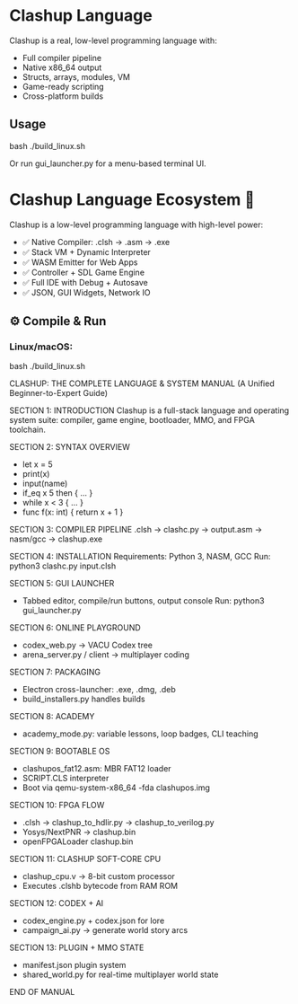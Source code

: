 # Clashup Language

Clashup is a real, low-level programming language with:

- Full compiler pipeline
- Native x86_64 output
- Structs, arrays, modules, VM
- Game-ready scripting
- Cross-platform builds

## Usage

bash
./build_linux.sh

Or run gui_launcher.py for a menu-based terminal UI.​



# Clashup Language Ecosystem 🚀

Clashup is a low-level programming language with high-level power:

- ✅ Native Compiler: .clsh → .asm → .exe
- ✅ Stack VM + Dynamic Interpreter
- ✅ WASM Emitter for Web Apps
- ✅ Controller + SDL Game Engine
- ✅ Full IDE with Debug + Autosave
- ✅ JSON, GUI Widgets, Network IO

## ⚙️ Compile & Run

### Linux/macOS:
bash
./build_linux.sh



CLASHUP: THE COMPLETE LANGUAGE & SYSTEM MANUAL
(A Unified Beginner-to-Expert Guide)

SECTION 1: INTRODUCTION
Clashup is a full-stack language and operating system suite: compiler, game engine, bootloader, MMO, and FPGA toolchain.

SECTION 2: SYNTAX OVERVIEW
- let x = 5
- print(x)
- input(name)
- if_eq x 5 then { ... }
- while x < 3 { ... }
- func f(x: int) { return x + 1 }

SECTION 3: COMPILER PIPELINE
.clsh → clashc.py → output.asm → nasm/gcc → clashup.exe

SECTION 4: INSTALLATION
Requirements: Python 3, NASM, GCC
Run: python3 clashc.py input.clsh

SECTION 5: GUI LAUNCHER
- Tabbed editor, compile/run buttons, output console
Run: python3 gui_launcher.py

SECTION 6: ONLINE PLAYGROUND
- codex_web.py → VACU Codex tree
- arena_server.py / client → multiplayer coding

SECTION 7: PACKAGING
- Electron cross-launcher: .exe, .dmg, .deb
- build_installers.py handles builds

SECTION 8: ACADEMY
- academy_mode.py: variable lessons, loop badges, CLI teaching

SECTION 9: BOOTABLE OS
- clashupos_fat12.asm: MBR FAT12 loader
- SCRIPT.CLS interpreter
- Boot via qemu-system-x86_64 -fda clashupos.img

SECTION 10: FPGA FLOW
- .clsh → clashup_to_hdlir.py → clashup_to_verilog.py
- Yosys/NextPNR → clashup.bin
- openFPGALoader clashup.bin

SECTION 11: CLASHUP SOFT-CORE CPU
- clashup_cpu.v → 8-bit custom processor
- Executes .clshb bytecode from RAM ROM

SECTION 12: CODEX + AI
- codex_engine.py + codex.json for lore
- campaign_ai.py → generate world story arcs

SECTION 13: PLUGIN + MMO STATE
- manifest.json plugin system
- shared_world.py for real-time multiplayer world state

END OF MANUAL
